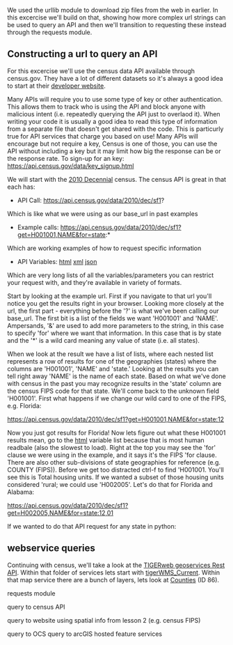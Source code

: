 We used the urllib module to download zip files from the web in earlier. In this excercise we'll build on that, showing how more complex url strings can be used to query an API and then we'll transition to requesting these instead through the requests module.

## Constructing a url to query an API
For this excercise we'll use the census data API available through census.gov. They have a lot of different datasets so it's always a good idea to start at their [developer website](https://www.census.gov/developers/).

Many APIs will require you to use some type of key or other authentication. This allows them to track who is using the API and block anyone with malicious intent (i.e. repeatedly querying the API just to overlaod it). When writing your code it is usually a good idea to read this type of information from a separate file that doesn't get shared with the code. This is particurly true for API services that charge you based on use! Many APIs will encourage but not require a key, Census is one of those, you can use the API without including a key but it may limit how big the response can be or the response rate. To sign-up for an key:
https://api.census.gov/data/key_signup.html

We will start with the [2010 Decennial](https://www.census.gov/data/developers/data-sets/decennial-census.html) census. The census API is great in that each has:

* API Call: https://api.census.gov/data/2010/dec/sf1?

Which is like what we were using as our base_url in past examples

* Example calls: https://api.census.gov/data/2010/dec/sf1?get=H001001,NAME&for=state:*

Which are working examples of how to request specific information

* API Variables: [html](https://api.census.gov/data/2010/dec/sf1/variables.html) [xml](https://api.census.gov/data/2010/dec/sf1/variables.xml) [json](https://api.census.gov/data/2010/dec/sf1/variables.json)

Which are very long lists of all the variables/parameters you can restrict your request with, and they're available in variety of formats.

Start by looking at the example url. First if you navigate to that url you'll notice you get the results right in your browser. Looking more closely at the url, the first part - everything before the '?' is what we've been calling our base_url. The first bit is a list of the fields we want 'H001001' and 'NAME'. Ampersands, '&' are used to add more parameters to the string, in this case to specify 'for' where we want that information. In this case that is by state and the '*' is a wild card meaning any value of state (i.e. all states).

When we look at the result we have a list of lists, where each nested list represents a row of results for one of the geographies (states) where the columns are 'H001001', 'NAME' and 'state.' Looking at the results you can tell right away 'NAME' is the name of each state. Based on what we've done with census in the past you may recognize results in the 'state' column are the census FIPS code for that state. We'll come back to the unknown field 'H001001'. First what happens if we change our wild card to one of the FIPS, e.g. Florida:

https://api.census.gov/data/2010/dec/sf1?get=H001001,NAME&for=state:12

Now you just got results for Florida! Now lets figure out what these H001001 results mean, go to the [html](https://api.census.gov/data/2010/dec/sf1/variables.html) variable list because that is most human readbale (also the slowest to load). Right at the top you may see the 'for' clause we were using in the example, and it says it's the FIPS 'for clause. There are also other sub-divisions of state geographies for reference (e.g. COUNTY (FIPS)). Before we get too distracted ctrl-f to find 'H001001. You'll see this is Total housing units. If we wanted a subset of those housing units considered 'rural; we could use 'H002005'. Let's do that for Florida and Alabama:

https://api.census.gov/data/2010/dec/sf1?get=H002005,NAME&for=state:12,01

If we wanted to do that API request for any state in python:



## webservice queries
Continuing with census, we'll take a look at the [TIGERweb geoservices Rest API](https://www.census.gov/data/developers/data-sets/TIGERweb-map-service.html). Within that folder of services lets start with [tigerWMS_Current](https://tigerweb.geo.census.gov/arcgis/rest/services/TIGERweb/tigerWMS_Current/MapServer). Within that map service there are a bunch of layers, lets look at [Counties](https://tigerweb.geo.census.gov/arcgis/rest/services/TIGERweb/tigerWMS_Current/MapServer/86) (ID 86).



requests module

query to census API

query to website using spatial info from lesson 2 (e.g. census FIPS)

query to OCS
query to arcGIS hosted feature services
